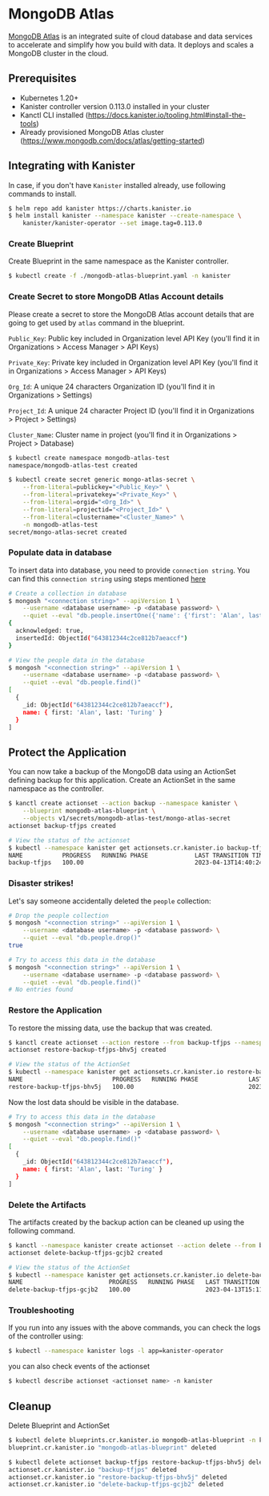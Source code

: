 # MongoDB Atlas

[MongoDB Atlas](https://www.mongodb.com/atlas) is an integrated suite of cloud
database and data services to accelerate and simplify how you build with data.
It deploys and scales a MongoDB cluster in the cloud.

## Prerequisites

* Kubernetes 1.20+
* Kanister controller version 0.113.0 installed in your cluster
* Kanctl CLI installed (https://docs.kanister.io/tooling.html#install-the-tools)
* Already provisioned MongoDB Atlas cluster (https://www.mongodb.com/docs/atlas/getting-started)

## Integrating with Kanister

In case, if you don't have `Kanister` installed already, use following commands
to install.

```bash
$ helm repo add kanister https://charts.kanister.io
$ helm install kanister --namespace kanister --create-namespace \
    kanister/kanister-operator --set image.tag=0.113.0
```

### Create Blueprint

Create Blueprint in the same namespace as the Kanister controller.

```bash
$ kubectl create -f ./mongodb-atlas-blueprint.yaml -n kanister
```

### Create Secret to store MongoDB Atlas Account details

Please create a secret to store the MongoDB Atlas account details that are
going to get used by `atlas` command in the blueprint.

`Public_Key`: Public key included in Organization level API Key
(you'll find it in Organizations > Access Manager > API Keys)

`Private_Key`: Private key included in Organization level API Key
(you'll find it in Organizations > Access Manager > API Keys)

`Org_Id`: A unique 24 characters Organization ID
(you'll find it in Organizations > Settings)

`Project_Id`: A unique 24 character Project ID
(you'll find it in Organizations > Project > Settings)

`Cluster_Name`: Cluster name in project
(you'll find it in Organizations > Project > Database)

```bash
$ kubectl create namespace mongodb-atlas-test
namespace/mongodb-atlas-test created

$ kubectl create secret generic mongo-atlas-secret \
    --from-literal=publickey="<Public_Key>" \
    --from-literal=privatekey="<Private_Key>" \
    --from-literal=orgid="<Org_Id>" \
    --from-literal=projectid="<Project_Id>" \
    --from-literal=clustername="<Cluster_Name>" \
    -n mongodb-atlas-test
secret/mongo-atlas-secret created
```

### Populate data in database

To insert data into database, you need to provide `connection string`.  You can
find this `connection string` using steps mentioned [here](https://www.mongodb.com/docs/atlas/tutorial/connect-to-your-cluster/#connect-to-your-atlas-cluster)

```bash
# Create a collection in database
$ mongosh "<connection string>" --apiVersion 1 \
    --username <database username> -p <database password> \
    --quiet --eval "db.people.insertOne({'name': {'first': 'Alan', last: 'Turing'}})"
{
  acknowledged: true,
  insertedId: ObjectId("643812344c2ce812b7aeaccf")
}

# View the people data in the database
$ mongosh "<connection string>" --apiVersion 1 \
    --username <database username> -p <database password> \
    --quiet --eval "db.people.find()"
[
  {
    _id: ObjectId("643812344c2ce812b7aeaccf"),
    name: { first: 'Alan', last: 'Turing' }
  }
]
```

## Protect the Application

You can now take a backup of the MongoDB data using an ActionSet defining
backup for this application. Create an ActionSet in the same namespace as the
controller.

```bash
$ kanctl create actionset --action backup --namespace kanister \
    --blueprint mongodb-atlas-blueprint \
    --objects v1/secrets/mongodb-atlas-test/mongo-atlas-secret
actionset backup-tfjps created

# View the status of the actionset
$ kubectl --namespace kanister get actionsets.cr.kanister.io backup-tfjps
NAME           PROGRESS   RUNNING PHASE             LAST TRANSITION TIME   STATE
backup-tfjps   100.00                               2023-04-13T14:40:24Z   complete
```

### Disaster strikes!

Let's say someone accidentally deleted the `people` collection:

```bash
# Drop the people collection
$ mongosh "<connection string>" --apiVersion 1 \
    --username <database username> -p <database password> \
    --quiet --eval "db.people.drop()"
true

# Try to access this data in the database
$ mongosh "<connection string>" --apiVersion 1 \
    --username <database username> -p <database password> \
    --quiet --eval "db.people.find()"
# No entries found
```

### Restore the Application

To restore the missing data, use the backup that was created.

```bash
$ kanctl create actionset --action restore --from backup-tfjps --namespace kanister
actionset restore-backup-tfjps-bhv5j created

# View the status of the ActionSet
$ kubectl --namespace kanister get actionsets.cr.kanister.io restore-backup-tfjps-bhv5j
NAME                         PROGRESS   RUNNING PHASE              LAST TRANSITION TIME   STATE
restore-backup-tfjps-bhv5j   100.00                                2023-04-13T15:07:10Z   complete
```

Now the lost data should be visible in the database.

```bash
# Try to access this data in the database
$ mongosh "<connection string>" --apiVersion 1 \
    --username <database username> -p <database password> \
    --quiet --eval "db.people.find()"
[
  {
    _id: ObjectId("643812344c2ce812b7aeaccf"),
    name: { first: 'Alan', last: 'Turing' }
  }
]
```

### Delete the Artifacts

The artifacts created by the backup action can be cleaned up using the
following command.

```bash
$ kanctl --namespace kanister create actionset --action delete --from backup-tfjps
actionset delete-backup-tfjps-gcjb2 created

# View the status of the ActionSet
$ kubectl --namespace kanister get actionsets.cr.kanister.io delete-backup-tfjps-gcjb2
NAME                        PROGRESS   RUNNING PHASE   LAST TRANSITION TIME   STATE
delete-backup-tfjps-gcjb2   100.00                     2023-04-13T15:11:24Z   complete
```

### Troubleshooting

If you run into any issues with the above commands, you can check the logs of the controller using:

```bash
$ kubectl --namespace kanister logs -l app=kanister-operator
```

you can also check events of the actionset

```bash
$ kubectl describe actionset <actionset name> -n kanister
```

## Cleanup

Delete Blueprint and ActionSet

```bash
$ kubectl delete blueprints.cr.kanister.io mongodb-atlas-blueprint -n kanister
blueprint.cr.kanister.io "mongodb-atlas-blueprint" deleted

$ kubectl delete actionset backup-tfjps restore-backup-tfjps-bhv5j delete-backup-tfjps-gcjb2 -n kanister
actionset.cr.kanister.io "backup-tfjps" deleted
actionset.cr.kanister.io "restore-backup-tfjps-bhv5j" deleted
actionset.cr.kanister.io "delete-backup-tfjps-gcjb2" deleted
```
